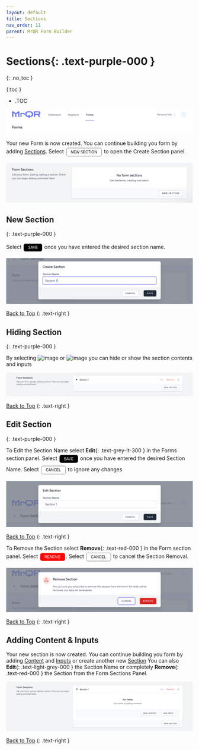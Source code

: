 ```yaml
---
layout: default
title: Sections
nav_order: 11
parent: MrQR Form Builder
---
```

<html>
<head>
<style>
.button {
  padding: 5px 12px;
  text-align: center;
  text-decoration: none;
  display: inline-block;
  font-size: 10px;
  margin: 4px 2px;
  cursor: pointer; }
.button1 {background-color: black;}
.button2 {background-color: white;}
.button3 {background-color: Red;}
.button1 {color: white;}
.button2 {color: black;}
.button3 {color: white;}
.button1 {border: none;}
.button2 {border: 1px solid grey}
.button3 {border: none;}
.button1 {border-radius: 5px;}
.button2 {border-radius: 5px;}
.button3 {border-radius: 5px;}
</style>
</head>
</html>

# **Sections**{: .text-purple-000 }
{: .no_toc }

{:toc }
- .TOC
  
![MrQR Form Builder](/assets/images/Forms/MrQR_Forms_Header.png "Header")

Your new Form is now created. You can continue building you form by adding [Sections](https://docs.mrqr.me/FormBuilder/Section). 
Select <button class="button button2">NEW SECTION</button> to open the Create Section panel.

![MrQR Form Builder](/assets/images/Forms/MrQR_Form__NewSection_Create.png "Create Form")

## New Section
{: .text-purple-000 }

Select <button class="button button1">SAVE</button> once you have entered the desired section name.

![MrQR Form Builder](/assets/images/Forms/MrQR_Form_New_Section_Create.png "Create Section")

[Back to Top](https://docs.mrqr.me/registers/)
{: .text-right }

## Hiding Section
{: .text-purple-000 }

By selecting <img width="100" alt="image" src="https://docs.mrqr.me/assets/images/Forms/MrQR_Section_Expand.png"> or <img width="100" alt="image" src="https://docs.mrqr.me/assets/images/Forms/MrQR_Section_Colapse.png"> you can hide or show the section contents and inputs

![MrQR Form Builder](/assets/images/Forms/MrQR_Section_Colapsed.png "Section Colapsed")

[Back to Top](https://docs.mrqr.me/registers/)
{: .text-right }

## Edit Section
{: .text-purple-000 }

To Edit the Section Name select **Edit**{: .text-grey-lt-300 } in the Forms section panel.
Select <button class="button button1">SAVE</button> once you have entered the desired Section Name.
Select <button class="button button2">CANCEL</button> to ignore any changes

![MrQR Form Builder](/assets/images/Forms/MrQR_Section_Edit_Name.png "Edit Name")

[Back to Top](https://docs.mrqr.me/registers/)
{: .text-right }

To Remove the Section select **Remove**{: .text-red-000 } in the Form section panel.
Select <button class="button button3">REMOVE</button>.
Select <button class="button button2">CANCEL</button> to cancel the Section Removal.

![MrQR Form Builder](/assets/images/Forms/MrQR_Section_Remove.png "Remove")

[Back to Top](https://docs.mrqr.me/registers/)
{: .text-right }

## Adding Content & Inputs

Your new section is now created. You can continue building you form by adding
[Content](https://docs.mrqr.me/FormBuilder/Content) 
and
[Inputs](https://docs.mrqr.me/FormBuilder/Data_Inputs) 
or create another new 
[Section](https://docs.mrqr.me/FormBuilder/Section) 
You can also **Edit**{: .text-light-grey-000 } the Section Name or completely **Remove**{: .text-red-000 } the Section from the Form Sections Panel.

![MrQR Form Builder](/assets/images/Forms/MrQR_Form_New_Section_Created.png "Created")

[Back to Top](https://docs.mrqr.me/registers/)
{: .text-right }

